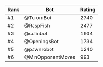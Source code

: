 Rank|Bot|Rating
---|---|---
#1|@ToromBot|2740
#2|@RaspFish|2477
#3|@colinbot|1864
#4|@OpeningsBot|1734
#5|@pawnrobot|1240
#6|@MinOpponentMoves|993
